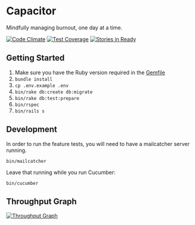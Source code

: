 # Capacitor
Mindfully managing burnout, one day at a time.

[![Code
Climate](https://codeclimate.com/github/wecohere/capacitor/badges/gpa.svg)](https://codeclimate.com/github/wecohere/capacitor)
[![Test
Coverage](https://codeclimate.com/github/wecohere/capacitor/badges/coverage.svg)](https://codeclimate.com/github/wecohere/capacitor/coverage)
[![Stories in Ready](https://badge.waffle.io/wecohere/capacitor.svg?label=ready&title=Ready)](http://waffle.io/wecohere/capacitor)


## Getting Started

1. Make sure you have the Ruby version required in the [Gemfile](https://github.com/wecohere/capacitor/blob/primary/Gemfile)
2. `bundle install`
3. `cp .env.example .env`
4. `bin/rake db:create db:migrate`
5. `bin/rake db:test:prepare`
6. `bin/rspec`
7. `bin/rails s`

## Development

In order to run the feature tests, you will need to have a mailcatcher server running.

```
bin/mailcatcher
```

Leave that running while you run Cucumber:

```
bin/cucumber
```

## Throughput Graph
[![Throughput Graph](https://graphs.waffle.io/wecohere/capacitor/throughput.svg)](https://waffle.io/wecohere/capacitor/metrics)
